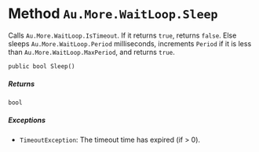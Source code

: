 # Method `Au.More.WaitLoop.Sleep`

Calls `Au.More.WaitLoop.IsTimeout`. If it returns `true`, returns `false`. Else sleeps `Au.More.WaitLoop.Period` milliseconds, increments `Period` if it is less than `Au.More.WaitLoop.MaxPeriod`, and returns `true`.

```
public bool Sleep()
```

##### Returns

`bool`

##### Exceptions

- `TimeoutException`:
    The timeout time has expired (if > 0).